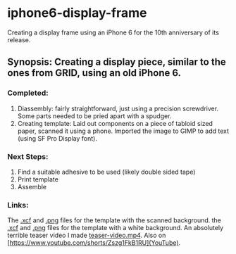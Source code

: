 # iphone6-display-frame
Creating a display frame using an iPhone 6 for the 10th anniversary of its release.

## Synopsis: Creating a display piece, similar to the ones from GRID, using an old iPhone 6.

### Completed:

1. Diassembly: fairly straightforward, just using a precision screwdriver. Some parts needed to be pried apart with a spudger.
2. Creating template: Laid out components on a piece of tabloid sized paper, scanned it using a phone. Imported the image to GIMP to add text (using SF Pro Display font).

### Next Steps:

1. Find a suitable adhesive to be used (likely double sided tape)
2. Print template
3. Assemble

### Links:

The [.xcf](https://github.com/sidsenthilexe/iphone6-display-frame/blob/main/template.xcf) and [.png](https://github.com/sidsenthilexe/iphone6-display-frame/blob/main/template.png) files for the template with the scanned background.
the [.xcf](https://github.com/sidsenthilexe/iphone6-display-frame/blob/main/template-white-bg.xcf) and [.png](https://github.com/sidsenthilexe/iphone6-display-frame/blob/main/template-white-bg.png) files for the template with a white background.
An absolutely terrible teaser video I made [teaser-video.mp4](https://github.com/sidsenthilexe/iphone6-display-frame/blob/main/teaser-video.mp4). Also on [https://www.youtube.com/shorts/Zszg1FkB1RU](YouTube).
